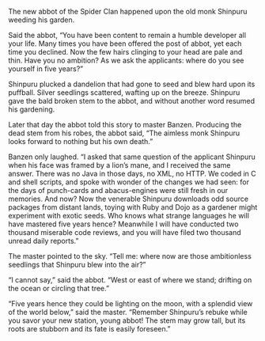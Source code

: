 The new abbot of the Spider Clan happened upon
the old monk Shinpuru weeding his garden.

Said the abbot, “You have been content to remain a humble
developer all your life.  Many times you have been offered
the post of abbot, yet each time you declined.  Now the
few hairs clinging to your head are pale and thin.
Have you no ambition?  As we ask the applicants:
where do you see yourself in five years?”

Shinpuru plucked a dandelion that had gone to seed and blew
hard upon its puffball.  Silver seedlings scattered, wafting
up on the breeze.  Shinpuru gave the bald broken stem to
the abbot, and without another word resumed his gardening.

Later that day the abbot told this story to master
Banzen.  Producing the dead stem from his robes, the
abbot said, “The aimless monk Shinpuru looks forward to
nothing but his own death.”

Banzen only laughed.  “I asked that same question of the
applicant Shinpuru when his face was framed by a lion’s
mane, and I received the same answer.  There was no Java in
those days, no XML, no HTTP.  We coded in C and shell
scripts, and spoke with wonder of the changes we had seen:
for the days of punch-cards and abacus-engines were still
fresh in our memories.  And now?  Now the venerable Shinpuru
downloads odd source packages from distant lands, toying
with Ruby and Dojo as a gardener might experiment with
exotic seeds.  Who knows what strange languages he will have
mastered five years hence?  Meanwhile I will have conducted
two thousand miserable code reviews, and you will have filed
two thousand unread daily reports.”

The master pointed to the sky.  “Tell me: where now are
those ambitionless seedlings that Shinpuru blew into the air?”

“I cannot say,” said the abbot.  “West or east of where we
stand; drifting on the ocean or circling that tree.”

“Five years hence they could be lighting on the moon, with a
splendid view of the world below,” said the master.
“Remember Shinpuru’s rebuke while you savor your new
station, young abbot!  The stem may grow tall, but its roots
are stubborn and its fate is easily foreseen.”

